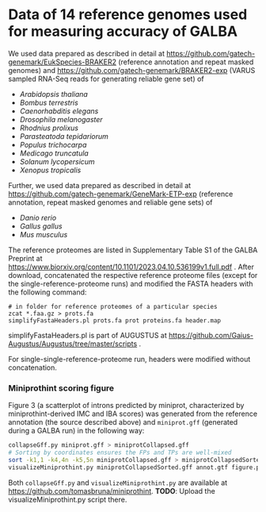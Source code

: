 # Data of 14 reference genomes used for measuring accuracy of GALBA

We used data prepared as described in detail at https://github.com/gatech-genemark/EukSpecies-BRAKER2 (reference annotation and repeat masked genomes) and https://github.com/gatech-genemark/BRAKER2-exp (VARUS sampled RNA-Seq reads for generating reliable gene set) of 

   * *Arabidopsis thaliana*
   * *Bombus terrestris*
   * *Caenorhabditis elegans*
   * *Drosophila melanogaster*
   * *Rhodnius prolixus*
   * *Parasteatoda tepidariorum*
   * *Populus trichocarpa*
   * *Medicago truncatula*
   * *Solanum lycopersicum*
   * *Xenopus tropicalis*
   
Further, we used data prepared as described in detail at https://github.com/gatech-genemark/GeneMark-ETP-exp (reference annotation, repeat masked genomes and reliable gene sets) of

   * *Danio rerio*
   * *Gallus gallus*
   * *Mus musculus*

The reference proteomes are listed in Supplementary Table S1 of the GALBA Preprint at https://www.biorxiv.org/content/10.1101/2023.04.10.536199v1.full.pdf . After download, concatenated the respective reference proteome files (except for the single-reference-proteome runs) and modified the FASTA headers with the following command:

```
# in folder for reference proteomes of a particular species
zcat *.faa.gz > prots.fa
simplifyFastaHeaders.pl prots.fa prot proteins.fa header.map
```

simplifyFastaHeaders.pl is part of AUGUSTUS at https://github.com/Gaius-Augustus/Augustus/tree/master/scripts .

For single-single-reference-proteome run, headers were modified without concatenation.

### Miniprothint scoring figure

Figure 3 (a scatterplot of introns predicted by miniprot, characterized by miniprothint-derived IMC and IBA scores) was generated from the reference annotation (the source described above) and `miniprot.gff` (generated during a GALBA run) in the following way:

```bash
collapseGff.py miniprot.gff > miniprotCollapsed.gff
# Sorting by coordinates ensures the FPs and TPs are well-mixed
sort -k1,1 -k4,4n -k5,5n miniprotCollapsed.gff > miniprotCollapsedSorted.gff
visualizeMiniprothint.py miniprotCollapsedSorted.gff annot.gtf figure.pdf --ylim 25
```

Both `collapseGff.py` and `visualizeMiniprothint.py` are available at https://github.com/tomasbruna/miniprothint. **TODO**: Upload the visualizeMiniprothint.py script there. 
